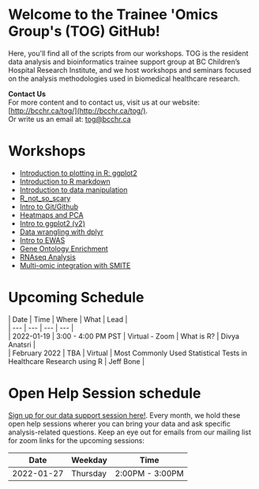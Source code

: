 # Welcome to the Trainee 'Omics Group's (TOG) GitHub!

Here, you'll find all of the scripts from our workshops. TOG is the resident data analysis and bioinformatics trainee support group at BC Children’s Hospital Research Institute, and we host workshops and seminars focused on the analysis methodologies used in biomedical healthcare research.  

**Contact Us**   
For more content and to contact us, visit us at our website: [http://bcchr.ca/tog/](http://bcchr.ca/tog/).    
Or write us an email at: tog@bcchr.ca

# Workshops
- [Introduction to plotting in R: ggplot2](workshops/2019-07-24_intro_to_ggplot2)
- [Introduction to R markdown](workshops/2019-09-05_intro_to_rmarkdown)
- [Introduction to data manipulation](workshops/2019-10-03_intro_to_data_manipulation)
- [R_not_so_scary](workshops/2019-10-31_R_not_so_scary)
- [Intro to Git/Github](workshops/2019-11-28_will_casazza)
- [Heatmaps and PCA](workshops/2020-05-26_Heatmaps_and_PCA)
- [Intro to ggplot2 (v2)](workshops/2020-07-09_intro-to-ggplot2_victor_yuan)
- [Data wrangling with dplyr](workshops/2020-07-23_data_wrangling_ak)
- [Intro to EWAS](workshops/2020-10-29_intro_to_ewas)
- [Gene Ontology Enrichment](workshops/2020-11-26_gene_ontology_enrichment)
- [RNAseq Analysis](workshops/RNA-seq-Workshop-2021)
- [Multi-omic integration with SMITE](workshops/2021_09_28_multi_omics_SMITE)

# Upcoming Schedule

| Date | Time | Where | What | Lead |  
| --- | --- | --- | --- |  
| 2022-01-19 | 3:00 - 4:00 PM PST | Virtual - Zoom | What is R? |  Divya Anatsri |   
| February 2022 | TBA | Virtual | Most Commonly Used Statistical Tests in Healthcare Research using R | Jeff Bone |   

# Open Help Session schedule
[Sign up for our data support session here!](https://docs.google.com/spreadsheets/d/1ov1wU8CKx1hiwG02gAr_iTioZBSR7FMSwGhUvrQfnbw/edit?usp=sharing). Every month, we hold these open help sessions wherer you can bring your data and ask specific analysis-related questions. Keep an eye out for emails from our mailing list for zoom links for the upcoming sessions:

| Date |  Weekday |	Time |
| --- | --- | --- |
| 2022-01-27 |	Thursday |	2:00PM - 3:00PM |

